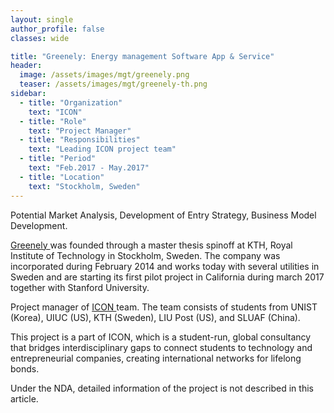 ```yaml
---
layout: single
author_profile: false
classes: wide

title: "Greenely: Energy management Software App & Service"
header:
  image: /assets/images/mgt/greenely.png
  teaser: /assets/images/mgt/greenely-th.png
sidebar:
  - title: "Organization"
    text: "ICON"
  - title: "Role"
    text: "Project Manager"
  - title: "Responsibilities"
    text: "Leading ICON project team" 
  - title: "Period"
    text: "Feb.2017 - May.2017"
  - title: "Location"
    text: "Stockholm, Sweden" 
---
```


Potential Market Analysis, Development of Entry Strategy, Business Model Development.

<a href="https://www.greenely.se/" class="no-uline"> Greenely </a> was founded through a master thesis spinoff at KTH, Royal Institute of Technology in Stockholm, Sweden. The company was incorporated during February 2014 and works today with several utilities in Sweden and are starting its first pilot project in California during march 2017 together with Stanford University.

Project manager of <a href="https://www.linkedin.com/company/international-consulting-network---icon/" class="no-uline"> ICON </a> team. The team consists of students from UNIST (Korea), UIUC (US), KTH (Sweden), LIU Post (US), and SLUAF (China).

This project is a part of ICON, which is a student-run, global consultancy that bridges interdisciplinary gaps to connect students to technology and entrepreneurial companies, creating international networks for lifelong bonds. 

Under the NDA, detailed information of the project is not described in this article.